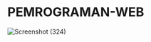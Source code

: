 # PEMROGRAMAN-WEB

![Screenshot (324)](https://user-images.githubusercontent.com/69804370/190851828-b6b3dafa-af46-4380-b178-7f5319f84588.png)
